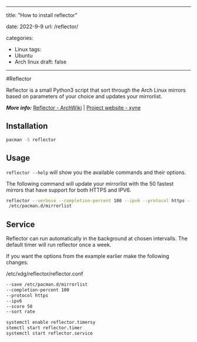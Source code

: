 
---
title: "How to install reflector"

date: 2022-9-9
url: /reflector/

categories:
  - Linux
tags:
  - Ubuntu
  - Arch linux
draft: false
---
#Reflector


Reflector is a small Python3 script that sort through the Arch Linux mirrors based on parameters of your choice and updates your mirrorlist.

**_More info:_** [Reflector - ArchWiki](https://wiki.archlinux.org/index.php/Reflector) | [Project website - xyne](https://xyne.archlinux.ca/projects/reflector/)

## Installation
```bash
pacman -S reflector
```

## Usage

`reflector --help` will show you the available commands and their options.

The following command will update your mirrorlist with the 50 fastest mirrors that have support for both HTTPS and IPV6.

```bash
reflector --verbose --completion-percent 100 --ipv6 --protocol https --score 50 --sort rate --save
 /etc/pacman.d/mirrorlist
```

## Service
Reflector can run automatically in the background at chosen intervalls. The default timer will run reflector once a week.

If you want the options from the example earlier make the following changes.

/etc/xdg/reflector/reflector.conf

```bash
--save /etc/pacman.d/mirrorlist
--completion-percent 100
--protocol https
--ipv6
--score 50
--sort rate
```

```bash
systemctl enable reflector.timersy
stemctl start reflector.timer
systemctl start reflector.service
```